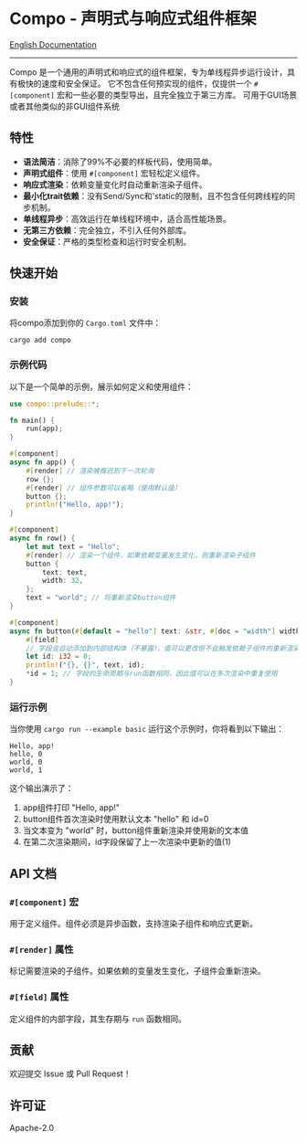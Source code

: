 # Compo - 声明式与响应式组件框架

[English Documentation](README.md)

---

Compo 是一个通用的声明式和响应式的组件框架，专为单线程异步运行设计，具有极快的速度和安全保证。
它不包含任何预实现的组件，仅提供一个 `#[component]` 宏和一些必要的类型导出，且完全独立于第三方库。
可用于GUI场景或者其他类似的非GUI组件系统

## 特性

- **语法简洁**：消除了99%不必要的样板代码，使用简单。
- **声明式组件**：使用 `#[component]` 宏轻松定义组件。
- **响应式渲染**：依赖变量变化时自动重新渲染子组件。
- **最小化trait依赖**：没有Send/Sync和'static的限制，且不包含任何跨线程的同步机制。
- **单线程异步**：高效运行在单线程环境中，适合高性能场景。
- **无第三方依赖**：完全独立，不引入任何外部库。
- **安全保证**：严格的类型检查和运行时安全机制。

## 快速开始

### 安装

将compo添加到你的 `Cargo.toml` 文件中：

```shell
cargo add compo
```

### 示例代码

以下是一个简单的示例，展示如何定义和使用组件：

```rust
use compo::prelude::*;

fn main() {
    run(app);
}

#[component]
async fn app() {
    #[render] // 渲染被推迟到下一次轮询
    row {};
    #[render] // 组件参数可以省略（使用默认值）
    button {};
    println!("Hello, app!");
}

#[component]
async fn row() {
    let mut text = "Hello";
    #[render] // 渲染一个组件，如果依赖变量发生变化，则重新渲染子组件
    button {
        text: text,
        width: 32,
    };
    text = "world"; // 将重新渲染button组件
}

#[component]
async fn button(#[default = "hello"] text: &str, #[doc = "width"] width: u32) {
    #[field]
    // 字段会自动添加到内部结构体（不暴露），值可以更改但不会触发依赖子组件的重新渲染
    let id: i32 = 0;
    println!("{}, {}", text, id);
    *id = 1; // 字段的生命周期与run函数相同，因此值可以在多次渲染中重复使用
}
```

### 运行示例

当你使用 `cargo run --example basic` 运行这个示例时，你将看到以下输出：

```
Hello, app!
hello, 0
world, 0
world, 1
```

这个输出演示了：

1. app组件打印 "Hello, app!"
2. button组件首次渲染时使用默认文本 "hello" 和 id=0
3. 当文本变为 "world" 时，button组件重新渲染并使用新的文本值
4. 在第二次渲染期间，id字段保留了上一次渲染中更新的值(1)

## API 文档

### `#[component]` 宏

用于定义组件。组件必须是异步函数，支持渲染子组件和响应式更新。

### `#[render]` 属性

标记需要渲染的子组件。如果依赖的变量发生变化，子组件会重新渲染。

### `#[field]` 属性

定义组件的内部字段，其生存期与 `run` 函数相同。

## 贡献

欢迎提交 Issue 或 Pull Request！

## 许可证

Apache-2.0